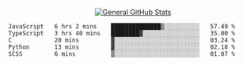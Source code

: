 <p align="center">
  <a href="https://github.com/AndyDevv">
    <img src="https://github-readme-stats.vercel.app/api?username=AndyDevv&custom_title=General%20GitHub%20Stats&theme=aura_dark" alt="General GitHub Stats">
  </a>
</p>

<!--START_SECTION:waka-->
```text
JavaScript   6 hrs 2 mins    ██████████████▒░░░░░░░░░░   57.49 % 
TypeScript   3 hrs 40 mins   ████████▓░░░░░░░░░░░░░░░░   35.00 % 
C            20 mins         ▓░░░░░░░░░░░░░░░░░░░░░░░░   03.24 % 
Python       13 mins         ▓░░░░░░░░░░░░░░░░░░░░░░░░   02.18 % 
SCSS         6 mins          ▒░░░░░░░░░░░░░░░░░░░░░░░░   01.07 % 
```
<!--END_SECTION:waka-->
